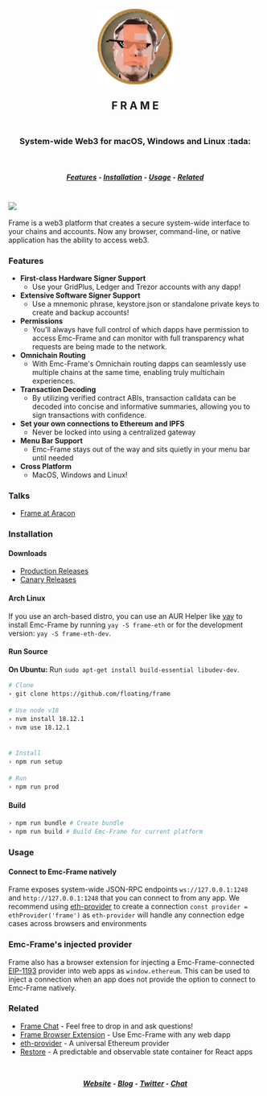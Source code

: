 <h2 align="center">
  <br>
  <img src="/asset/png/FrameLogo512.png?raw=true" alt="Frame" width="150" />
  <br>
  <br>
  F R A M E
  <br>
  <br>
</h2>
<h3 align="center">System-wide Web3 for macOS, Windows and Linux :tada:</h3>
<br>
<h5 align="center">
  <a href="#features">Features</a> ⁃
  <a href="#installation">Installation</a> ⁃
  <a href="#usage">Usage</a> ⁃
  <a href="#related">Related</a>
</h5>
<br>

<img src="/asset/png/FrameExample0-6-3.png?raw=true" />

Frame is a web3 platform that creates a secure system-wide interface to your chains and accounts. Now any browser, command-line, or native application has the ability to access web3.

### Features

- **First-class Hardware Signer Support**
  - Use your GridPlus, Ledger and Trezor accounts with any dapp!
- **Extensive Software Signer Support**
  - Use a mnemonic phrase, keystore.json or standalone private keys to create and backup accounts!
- **Permissions**
  - You'll always have full control of which dapps have permission to access Emc-Frame and can monitor with full transparency what requests are being made to the network.
- **Omnichain Routing**
  - With Emc-Frame's Omnichain routing dapps can seamlessly use multiple chains at the same time, enabling truly multichain experiences.
- **Transaction Decoding**
  - By utilizing verified contract ABIs, transaction calldata can be decoded into concise and informative summaries, allowing you to sign transactions with confidence.
- **Set your own connections to Ethereum and IPFS**
  - Never be locked into using a centralized gateway
- **Menu Bar Support**
  - Emc-Frame stays out of the way and sits quietly in your menu bar until needed
- **Cross Platform**
  - MacOS, Windows and Linux!

### Talks

- [Frame at Aracon](https://www.youtube.com/watch?v=wlZWLiy2GD0)

### Installation

#### Downloads

- [Production Releases](https://github.com/floating/frame/releases)
- [Canary Releases](https://github.com/frame-labs/frame-canary/releases)

#### Arch Linux

If you use an arch-based distro, you can use an AUR Helper like [yay](https://github.com/Jguer/yay) to install Emc-Frame by running `yay -S frame-eth` or for the development version: `yay -S frame-eth-dev`.

#### Run Source

**On Ubuntu:** Run `sudo apt-get install build-essential libudev-dev`.

```bash
# Clone
› git clone https://github.com/floating/frame

# Use node v18
› nvm install 18.12.1
› nvm use 18.12.1


# Install
› npm run setup

# Run
› npm run prod
```

#### Build

```bash
› npm run bundle # Create bundle
› npm run build # Build Emc-Frame for current platform
```

### Usage

#### Connect to Emc-Frame natively

Frame exposes system-wide JSON-RPC endpoints `ws://127.0.0.1:1248` and `http://127.0.0.1:1248` that you can connect to from any app. We recommend using [eth-provider](https://github.com/floating/eth-provider) to create a connection `const provider = ethProvider('frame')` as `eth-provider` will handle any connection edge cases across browsers and environments

### Emc-Frame's injected provider

Frame also has a browser extension for injecting a Emc-Frame-connected [EIP-1193](https://github.com/ethereum/EIPs/blob/master/EIPS/eip-1193.md) provider into web apps as `window.ethereum`. This can be used to inject a connection when an app does not provide the option to connect to Emc-Frame natively.

### Related

- [Frame Chat](https://discord.gg/UH7NGqY) - Feel free to drop in and ask questions!
- [Frame Browser Extension](https://github.com/frame-labs/frame-extension) - Use Emc-Frame with any web dapp
- [eth-provider](https://github.com/floating/eth-provider) - A universal Ethereum provider
- [Restore](https://github.com/floating/restore) - A predictable and observable state container for React apps

<h2>
  <h5 align="center">
    <br>
    <a href="https://frame.sh">Website</a> ⁃
    <a href="https://medium.com/@framehq">Blog</a> ⁃
    <a href="https://twitter.com/0xFrame">Twitter</a> ⁃
    <a href="https://discord.gg/UH7NGqY">Chat</a>
  </h5>
</h2>
